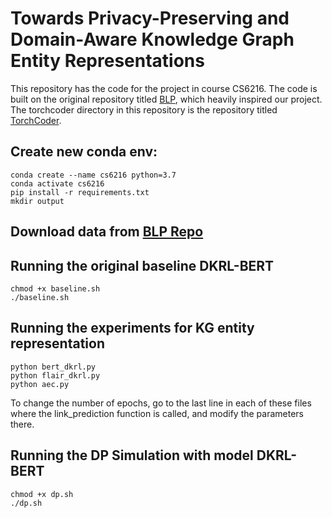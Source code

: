# Towards Privacy-Preserving and Domain-Aware Knowledge Graph Entity Representations

This repository has the code for the project in course CS6216. The code is built on the original repository titled [BLP](https://github.com/dfdazac/blp), which heavily inspired our project. The torchcoder directory in this repository is the repository titled [TorchCoder](https://github.com/hellojinwoo/TorchCoder). 

## Create new conda env:
```
conda create --name cs6216 python=3.7
conda activate cs6216
pip install -r requirements.txt
mkdir output
```

## Download data from [BLP Repo](https://github.com/dfdazac/blp)

## Running the original baseline DKRL-BERT
```
chmod +x baseline.sh
./baseline.sh
```
## Running the experiments for KG entity representation
```
python bert_dkrl.py
python flair_dkrl.py
python aec.py
```
To change the number of epochs, go to the last line in each of these files where the link_prediction function is called, and modify the parameters there. 

## Running the DP Simulation with model DKRL-BERT
```
chmod +x dp.sh
./dp.sh
```
